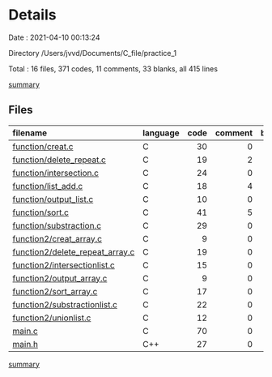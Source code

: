 # Details

Date : 2021-04-10 00:13:24

Directory /Users/jvvd/Documents/C_file/practice_1

Total : 16 files,  371 codes, 11 comments, 33 blanks, all 415 lines

[summary](results.md)

## Files
| filename | language | code | comment | blank | total |
| :--- | :--- | ---: | ---: | ---: | ---: |
| [function/creat.c](/function/creat.c) | C | 30 | 0 | 0 | 30 |
| [function/delete_repeat.c](/function/delete_repeat.c) | C | 19 | 2 | 1 | 22 |
| [function/intersection.c](/function/intersection.c) | C | 24 | 0 | 1 | 25 |
| [function/list_add.c](/function/list_add.c) | C | 18 | 4 | 1 | 23 |
| [function/output_list.c](/function/output_list.c) | C | 10 | 0 | 1 | 11 |
| [function/sort.c](/function/sort.c) | C | 41 | 5 | 5 | 51 |
| [function/substraction.c](/function/substraction.c) | C | 29 | 0 | 3 | 32 |
| [function2/creat_array.c](/function2/creat_array.c) | C | 9 | 0 | 0 | 9 |
| [function2/delete_repeat_array.c](/function2/delete_repeat_array.c) | C | 19 | 0 | 0 | 19 |
| [function2/intersectionlist.c](/function2/intersectionlist.c) | C | 15 | 0 | 0 | 15 |
| [function2/output_array.c](/function2/output_array.c) | C | 9 | 0 | 0 | 9 |
| [function2/sort_array.c](/function2/sort_array.c) | C | 17 | 0 | 0 | 17 |
| [function2/substractionlist.c](/function2/substractionlist.c) | C | 22 | 0 | 0 | 22 |
| [function2/unionlist.c](/function2/unionlist.c) | C | 12 | 0 | 0 | 12 |
| [main.c](/main.c) | C | 70 | 0 | 15 | 85 |
| [main.h](/main.h) | C++ | 27 | 0 | 6 | 33 |

[summary](results.md)
